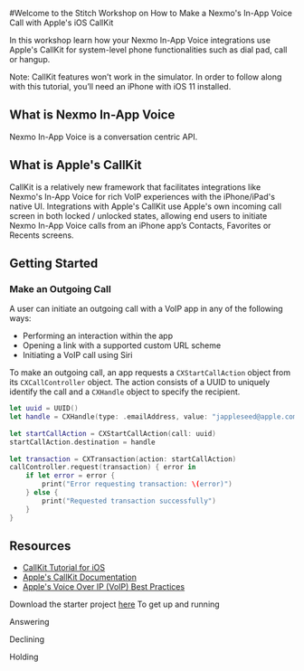 #Welcome to the Stitch Workshop on How to Make a Nexmo's In-App Voice Call with Apple's iOS CallKit 

In this workshop learn how your Nexmo In-App Voice integrations use Apple's CallKit for system-level phone functionalities such as dial pad, call or hangup. 

Note: CallKit features won’t work in the simulator. In order to follow along with this tutorial, you’ll need an iPhone with iOS 11 installed.

## What is Nexmo In-App Voice

Nexmo In-App Voice is a conversation centric API. 

## What is Apple's CallKit

CallKit is a relatively new framework that facilitates integrations like Nexmo's In-App Voice for rich VoIP experiences with the iPhone/iPad's native UI. Integrations with Apple's CallKit use Apple's own incoming call screen in both locked / unlocked states, allowing end users to initiate Nexmo In-App Voice calls from an iPhone app’s Contacts, Favorites or Recents screens.

## Getting Started 

### Make an Outgoing Call 

A user can initiate an outgoing call with a VoIP app in any of the following ways:
- Performing an interaction within the app
- Opening a link with a supported custom URL scheme
- Initiating a VoIP call using Siri

To make an outgoing call, an app requests a `CXStartCallAction` object from its `CXCallController` object. The action consists of a UUID to uniquely identify the call and a `CXHandle` object to specify the recipient.

```Swift 
let uuid = UUID()
let handle = CXHandle(type: .emailAddress, value: "jappleseed@apple.com")
 
let startCallAction = CXStartCallAction(call: uuid)
startCallAction.destination = handle
 
let transaction = CXTransaction(action: startCallAction)
callController.request(transaction) { error in
    if let error = error {
        print("Error requesting transaction: \(error)")
    } else {
        print("Requested transaction successfully")
    }
}
```


## Resources 
- [CallKit Tutorial for iOS](https://www.raywenderlich.com/701-callkit-tutorial-for-ios) 
- [Apple's CallKit Documentation](https://developer.apple.com/documentation/callkit)
- [Apple's Voice Over IP (VoIP) Best Practices](https://developer.apple.com/library/archive/documentation/Performance/Conceptual/EnergyGuide-iOS/OptimizeVoIP.html#//apple_ref/doc/uid/TP40015243-CH30-SW1)


Download the starter project [here](https://github.com/Nexmo/stitch-demo-ios/tree/master/folder/conversationdemo) To get up and running 

Answering 

Declining 

Holding 